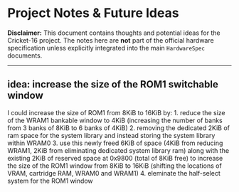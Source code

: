# Project Notes & Future Ideas

**Disclaimer:** This document contains thoughts and potential ideas for the Cricket-16 project. The notes here are **not** part of the official hardware specification unless explicitly integrated into the main `HardwareSpec` documents.

---

## idea: increase the size of the ROM1 switchable window

I could increase the size of ROM1 from 8KiB to 16KiB by: 1. reduce the size of the WRAM1 bankable window to 4KiB (increasing the number of banks from 3 banks of 8KiB to 6 banks of 4KiB) 2. removing the dedicated 2KiB of ram space for the system library and instead storing the system library within WRAM0 3. use this newly freed 6KiB of space (4KiB from reducing WRAM1, 2KiB from eliminating dedicated system library ram) along with the existing 2KiB of reserved space at 0x9800 (total of 8KiB free) to increase the size of the ROM1 window from 8KiB to 16KiB (shifting the locations of VRAM, cartridge RAM, WRAM0 and WRAM1) 4. eleminate the half-select system for the ROM1 window


